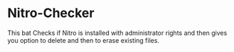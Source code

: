 # Nitro-Checker


This bat Checks if Nitro is installed with administrator rights and then gives you option to delete and then to erase existing files.

